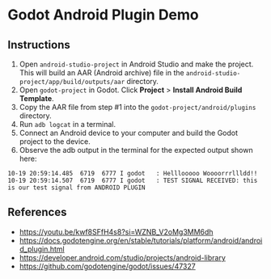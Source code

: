 # Godot Android Plugin Demo

## Instructions

1. Open `android-studio-project` in Android Studio and make the project. This will build an AAR (Android archive) file in the `android-studio-project/app/build/outputs/aar` directory.
2. Open `godot-project` in Godot. Click **Project** > **Install Android Build Template**.
3. Copy the AAR file from step #1 into the `godot-project/android/plugins` directory.
4. Run `adb logcat` in a terminal.
5. Connect an Android device to your computer and build the Godot project to the device.
6. Observe the adb output in the terminal for the expected output shown here:

```
10-19 20:59:14.485  6719  6777 I godot   : Helllooooo Woooorrrllldd!!
10-19 20:59:14.507  6719  6777 I godot   : TEST SIGNAL RECEIVED: this is our test signal from ANDROID PLUGIN
```


## References

* https://youtu.be/kwf8SFfH4s8?si=WZNB_V2oMg3MM6dh
* https://docs.godotengine.org/en/stable/tutorials/platform/android/android_plugin.html
* https://developer.android.com/studio/projects/android-library
* https://github.com/godotengine/godot/issues/47327